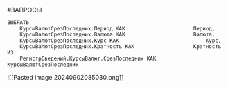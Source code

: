 #ЗАПРОСЫ
```bsl
ВЫБРАТЬ
	КурсыВалютСрезПоследних.Период КАК						Период,
	КурсыВалютСрезПоследних.Валюта КАК						Валюта,
	КурсыВалютСрезПоследних.Курс КАК							Курс,
	КурсыВалютСрезПоследних.Кратность КАК					Кратность
ИЗ
	РегистрСведений.КурсыВалют.СрезПоследних КАК		КурсыВалютСрезПоследних
```
![[Pasted image 20240902085030.png]]
